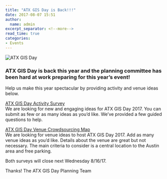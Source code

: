 ```yaml
---
title: "ATX GIS Day is Back!!!"
date: 2017-08-07 15:51
author:
  name: admin
excerpt_separator: <!--more-->
read_time: true
categories:
- Events
---
```

![ATX GIS Day](/prototype2/assets/img/blog/gis_day.jpg "ATX GIS Day")

### ATX GIS Day is back this year and the planning committee has been hard at work preparing for this year’s event!

<!--more-->

Help us make this year spectacular by providing activity and venue ideas below.

[ATX GIS Day Activity Survey](https://docs.google.com/forms/d/e/1FAIpQLSeapUlSaaPK3WDKAoJ6wQfrkh98OC-cnquRi8gw9UUQVfPzpw/viewform)<br>
We are looking for new and engaging ideas for ATX GIS Day 2017. You can submit as few or as many ideas as you’d like. We’ve provided a few guided questions to help.

[ATX GIS Day Venue Crowdsourcing Map](http://austin.maps.arcgis.com/apps/CrowdsourceReporter/index.html?appid=93e986d5a85a4dfba46738be94f6f898)<br>
We are looking for venue ideas to host ATX GIS Day 2017. Add as many venue ideas as you’d like. Details about the venue are great but not necessary. The main criteria to consider is a central location to the Austin area and free parking.

Both surveys will close next Wednesday 8/16/17.

Thanks!
The ATX GIS Day Planning Team

